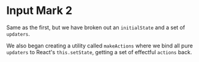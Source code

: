 # Input Mark 2
Same as the first, but we have broken out an `initialState` and a set of `updaters`.

We also began creating a utility called `makeActions` where we bind all pure `updaters` to React's `this.setState`, getting a set of effectful `actions` back.
